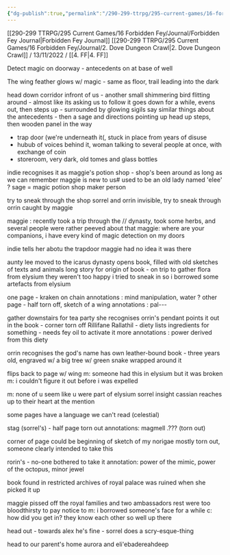```yaml
---
{"dg-publish":true,"permalink":"/290-299-ttrpg/295-current-games/16-forbidden-fey/journal/3/"}
---
```



[[290-299 TTRPG/295 Current Games/16 Forbidden Fey/Journal/Forbidden Fey Journal\|Forbidden Fey Journal]]
[[290-299 TTRPG/295 Current Games/16 Forbidden Fey/Journal/2. Dove Dungeon Crawl\|2. Dove Dungeon Crawl]] / 13/11/2022 / [[4. FF\|4. FF]]

Detect magic on doorway - antecedents on at base of well

The wing feather glows w/ magic - same as floor, trail leading into the dark

head down corridor
infront of us - another small shimmering bird flitting around - almost like its asking us to follow it
goes down for a while, evens out, then steps up - surrounded by glowing sigils
say similar things about the antecedents - then a sage and directions pointing up
head up steps, then wooden panel in the way
- trap door (we're underneath it(, stuck in place from years of disuse
- hubub of voices behind it, woman talking to several people at once, with exchange of coin
- storeroom, very dark, old tomes and glass bottles

indie recognises it as maggie's potion shop - 
shop's been around as long as we can remember
maggie is new to us#
used to be an old lady named 'elee' ?
sage = magic potion shop maker person

try to sneak through the shop
sorrel and orrin invisible, try to sneak through
orrin caught by maggie


maggie : recently took a trip through the // dynasty, took some herbs, and several people were rather peeved about that
maggie: where are your companions, i have every kind of magic detection on my doors

indie tells her abotu the trapdoor
maggie had no idea it was there

aunty lee moved to the icarus dynasty
opens book, filled with old sketches of texts and animals
long story for origin of book - on trip to gather flora from elysium
they weren't too happy i tried to sneak in
so i borrowed some artefacts from elysium

one page - kraken on chain
annotations : mind manipulation, water ? 
other page - half torn off, sketch of a wing
annotations : pal---

gather downstairs for tea party
she recognises orrin's pendant
points it out in the book - corner torn off
Rillifane Rallathil - diety
lists ingredients for something - needs fey oil to activate it
more annotations : power derived from this diety

orrin recognises the god's name
has own leather-bound book - three years old, engraved w/ a big tree w/ green snake wrapped around it

flips back to page w/ wing 
m: someone had this in elysium but it was broken
m: i couldn't figure it out before i was expelled

m: none of u seem like u were part of elysium
sorrel insight
cassian reaches up to their heart at the mention

some pages have a language we can't read (celestial)

stag (sorrel's) - half page torn out
annotations: magmell .??? (torn out)

corner of page could be beginning of sketch of my norigae
mostly torn out, someone clearly intended to take this

rorin's - no-one bothered to take it
annotation: power of the mimic, power of the octopus, minor jewel

book found in restricted archives of royal palace
was ruined when she picked it up

maggie pissed off the royal families and two ambassadors
rest were too bloodthirsty to pay notice to
m: i borrowed someone's face for a while
c: how did you get in? they know each other so well up there

head out - towards alex
he's fine - sorrel does a scry-esque-thing

head to our parent's home
aurora and eli'ebadereahdeep
